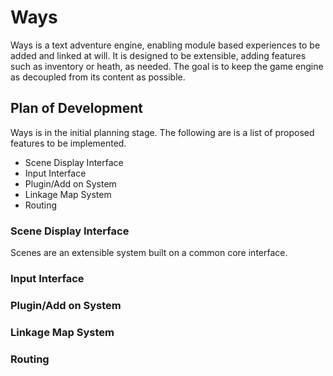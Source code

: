 # Ways #

Ways is a text adventure engine, enabling module based experiences to be added and linked at will. 
It is designed to be extensible, adding features such as inventory or heath, as needed. 
The goal is to keep the game engine as decoupled from its content as possible.

## Plan of Development ##

Ways is in the initial planning stage. The following are is a list of proposed features to be implemented.

* Scene Display Interface
* Input Interface
* Plugin/Add on System
* Linkage Map System
* Routing

### Scene Display Interface ###

Scenes are an extensible system built on a common core interface.

### Input Interface ###


### Plugin/Add on System ###


### Linkage Map System ###


### Routing ###
